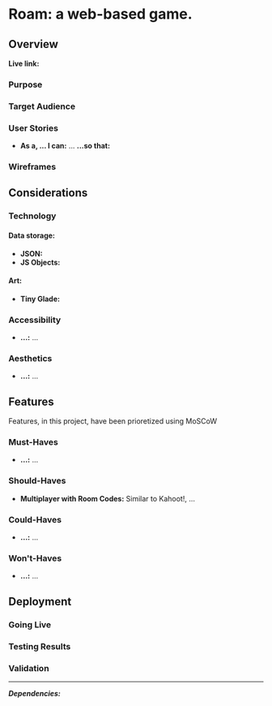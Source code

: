 #  Roam: a web-based game.
## Overview
**Live link:** 

### Purpose

### Target Audience

### User Stories
- **As a, ... I can:** ... **...so that:**

### Wireframes

## Considerations
### Technology
#### Data storage:
- **JSON:**
- **JS Objects:**
#### Art:
- **Tiny Glade:**

### Accessibility
- **...:** ...

### Aesthetics
- **...:** ...

## Features
Features, in this project, have been prioretized using MoSCoW
### Must-Haves
- **...:** ...
### Should-Haves
- **Multiplayer with Room Codes:** Similar to Kahoot!, ...
### Could-Haves
- **...:** ...
### Won't-Haves
- **...:** ...

## Deployment
### Going Live

### Testing Results

### Validation


---
***Dependencies:***

